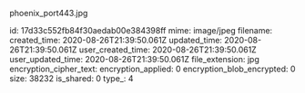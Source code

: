 phoenix_port443.jpg

id: 17d33c552fb84f30aedab00e384398ff
mime: image/jpeg
filename: 
created_time: 2020-08-26T21:39:50.061Z
updated_time: 2020-08-26T21:39:50.061Z
user_created_time: 2020-08-26T21:39:50.061Z
user_updated_time: 2020-08-26T21:39:50.061Z
file_extension: jpg
encryption_cipher_text: 
encryption_applied: 0
encryption_blob_encrypted: 0
size: 38232
is_shared: 0
type_: 4
